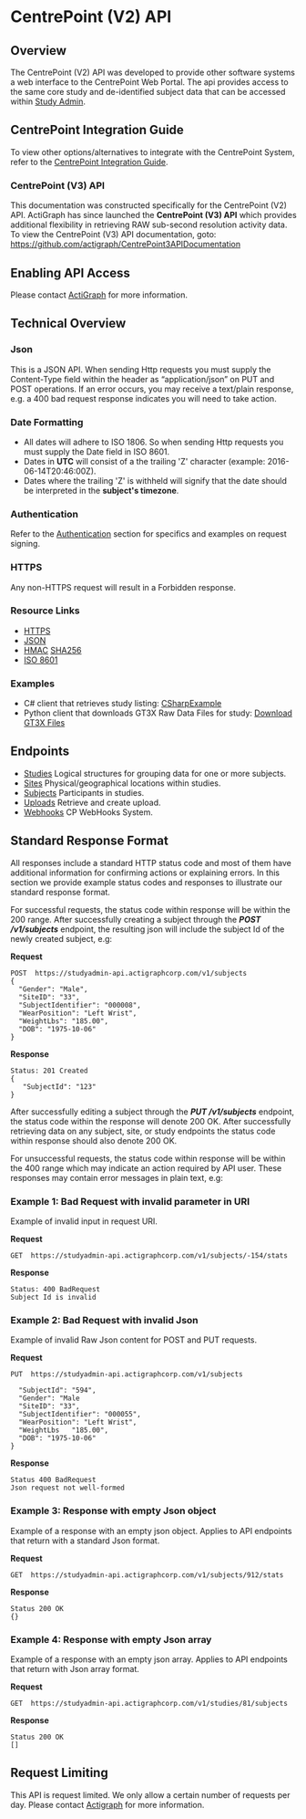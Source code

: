 CentrePoint (V2) API
===============


Overview
-------------------
The CentrePoint (V2) API was developed to provide other software systems a web interface to the CentrePoint Web Portal. The api provides access to the same core study and de-identified subject data that can be accessed within [Study Admin](http://studyadmin.actigraphcorp.com).

CentrePoint Integration Guide
-------------------
To view other options/alternatives to integrate with the CentrePoint System, refer to the [CentrePoint Integration Guide](https://github.com/actigraph/CentrePointIntegrationGuide#centrepoint-system-integration-guide).

### CentrePoint (V3) API
This documentation was constructed specifically for the CentrePoint (V2) API. ActiGraph has since launched the **CentrePoint (V3) API** which provides additional flexibility in retrieving RAW sub-second resolution activity data. To view the CentrePoint (V3) API documentation, goto: https://github.com/actigraph/CentrePoint3APIDocumentation


Enabling API Access
-------------------
Please contact [ActiGraph](https://www.actigraphcorp.com/support/software/) for more information.

Technical Overview
-------------------

### Json

This is a JSON API. When sending Http requests you must supply the Content-Type field within the header as  “application/json” on PUT and POST operations. If an error occurs, you may receive a text/plain response, e.g. a 400 bad   request response indicates you will need to take action.

### Date Formatting
 * All dates will adhere to ISO 1806. So when sending Http requests you must supply the Date field in ISO 8601.
 * Dates in **UTC** will consist of a the trailing 'Z' character (example: 2016-06-14T20:46:00Z).
 * Dates where the trailing 'Z' is withheld will signify that the date should be interpreted in the **subject's timezone**.

### Authentication

 Refer to the [Authentication](https://github.com/actigraph/StudyAdminAPIDocumentation/blob/master/sections/authentication.md) section for specifics and examples on request signing.

### HTTPS

Any non-HTTPS request will result in a Forbidden response.

### Resource Links
* [HTTPS](http://tools.ietf.org/html/rfc2818) 
* [JSON](http://tools.ietf.org/html/rfc4627)
* [HMAC](http://tools.ietf.org/html/rfc2104) [SHA256](http://tools.ietf.org/html/rfc4634)
* [ISO 8601](http://www.w3.org/TR/NOTE-datetime)

### Examples
* C# client that retrieves study listing: [CSharpExample](Examples/CSharpExample.md)
* Python client that downloads GT3X Raw Data Files for study: [Download GT3X Files](Examples/PhythonExample.md)

Endpoints
---------
* [Studies](sections/studies.md) Logical structures for grouping data for one or more subjects.
* [Sites](sections/sites.md) Physical/geographical locations within studies.
* [Subjects](sections/subjects.md) Participants in studies.
* [Uploads](sections/Uploads.md) Retrieve and create upload.
* [Webhooks](sections/Webhooks.md) CP WebHooks System.

Standard Response Format
---------
All responses include a standard HTTP status code and most of them have additional information for confirming actions or explaining errors.  In this section we provide example status codes and responses to illustrate our standard response format.

For successful requests, the status code within response will be within the 200 range.  After successfully creating a subject through the ***POST /v1/subjects*** endpoint, the resulting json will include the subject Id of the newly created subject, e.g:

**Request** 

	POST  https://studyadmin-api.actigraphcorp.com/v1/subjects
	{
	  "Gender": "Male",
	  "SiteID": "33",
	  "SubjectIdentifier": "000008",
	  "WearPosition": "Left Wrist",
	  "WeightLbs": "185.00",
	  "DOB": "1975-10-06"
	}


**Response**

	Status: 201 Created
	{
	   "SubjectId": "123" 
	}

After successfully editing a subject through the ***PUT /v1/subjects*** endpoint, the status code within the response will denote 200 OK. After successfully retrieving data on any subject, site, or study endpoints the status code within response should also denote 200 OK.

For unsuccessful requests, the status code within response will be within the 400 range which may indicate an action required by API user. These responses may contain error messages in plain text, e.g:

### Example 1: Bad Request with invalid parameter in URI

Example of invalid input in request URI.

**Request** 

	GET  https://studyadmin-api.actigraphcorp.com/v1/subjects/-154/stats

**Response**
	
	Status: 400 BadRequest
	Subject Id is invalid

### Example 2: Bad Request with invalid Json

Example of invalid Raw Json content for POST and PUT requests.

**Request** 

	PUT  https://studyadmin-api.actigraphcorp.com/v1/subjects
	
	  "SubjectId": "594",
	  "Gender": "Male 
	  "SiteID": "33",
	  "SubjectIdentifier": "000055",
	  "WearPosition": "Left Wrist",
	  "WeightLbs   "185.00",
	  "DOB": "1975-10-06"
	}

**Response**
	
	Status 400 BadRequest
	Json request not well-formed

### Example 3: Response with empty Json object

Example of a response with an empty json object. Applies to API endpoints that return with a standard Json format. 

**Request** 

	GET  https://studyadmin-api.actigraphcorp.com/v1/subjects/912/stats

**Response**
	
	Status 200 OK
	{}

### Example 4: Response with empty Json array

Example of a response with an empty json array. Applies to API endpoints that return with Json array format.

**Request** 

	GET  https://studyadmin-api.actigraphcorp.com/v1/studies/81/subjects

**Response**
	
	Status 200 OK
	[]



Request Limiting
---------
This API is request limited. We only allow a certain number of requests per day. Please contact [Actigraph](http://www.actigraphcorp.com/support/contact-support/) for more information.
